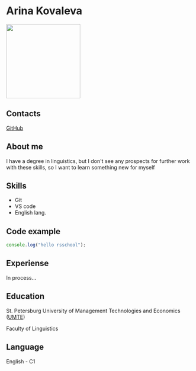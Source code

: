# Arina Kovaleva

<img src="https://i.pinimg.com/736x/f1/f1/a3/f1f1a3473650827cb0fbe8d52ddf1d6a.jpg" width="200">

## Contacts
[GitHub](https://github.com/rinakovz/)

## About me
I have a degree in linguistics, but I don't see any prospects for further work with these skills, so I want to learn something new for myself

## Skills
- Git
- VS code
- English lang.

## Code example
```javascript
console.log("hello rsschool");
```

## Experiense
In process...

## Education
St. Petersburg University of Management Technologies and Economics ([UMTE](https://en.spbume.ru/en/))

Faculty of Linguistics

## Language
English - C1
